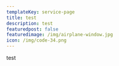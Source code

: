 ```yaml
---
templateKey: service-page
title: test
description: test
featuredpost: false
featuredimage: /img/airplane-window.jpg
icon: /img/code-34.png
---
```

test